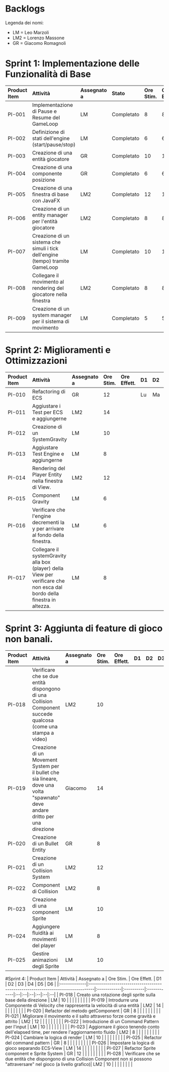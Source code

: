 # Backlogs
Legenda dei nomi: 
* LM = Leo Marzoli
* LM2 = Lorenzo Massone
* GR = Giacomo Romagnoli


# Sprint 1: Implementazione delle Funzionalità di Base
| Product Item | Attività                                          | Assegnato a | Stato      | Ore Stim. | Ore Effett. | D1 | D2 | D3 | D4 | D5 | D6 |
|:-------------|:---------------------------------------------------|:------------|:-----------|:----------|:------------|:--|:--|:--|:--|:--|:--|
| PI-001       | Implementazione di Pause e Resume del GameLoop     | LM          | Completato | 8         | 8           | Lu| Ma| Me| Gi| Ve|   |
| PI-002       | Definizione di stati dell'engine (start/pause/stop)| LM          | Completato | 6         | 6           | Lu| Ma| Me| Gi| Ve|   |
| PI-003       | Creazione di una entità giocatore                  | GR          | Completato | 10        | 10          | Lu| Ma| Me| Gi| Ve|   |
| PI-004       | Creazione di una componente posizione             | GR          | Completato | 6         | 6           | Lu| Ma| Me| Gi| Ve|   |
| PI-005       | Creazione di una finestra di base con JavaFX       | LM2         | Completato | 12        | 12          | Lu| Ma| Me| Gi| Ve|   |
| PI-006       | Creazione di un entity manager per l'entità giocatore| LM2       | Completato | 8         | 8           | Lu| Ma| Me| Gi| Ve|   |
| PI-007       | Creazione di un sistema che simuli i tick dell'engine (tempo) tramite GameLoop| LM | Completato | 10| 10         | Lu| Ma| Me| Gi| Ve|   |
| PI-008       | Collegare il movimento al rendering del giocatore nella finestra| LM2 | Completato | 8         | 8         | Lu| Ma| Me| Gi| Ve|   |
| PI-009       | Creazione di un system manager per il sistema di movimento| LM | Completato | 5| 5         | Lu| Ma| Me| Gi| Ve|   |

# Sprint 2: Miglioramenti e Ottimizzazioni
| Product Item | Attività                                      | Assegnato a | Ore Stim. | Ore Effett. | D1 | D2 | D3 | D4 | D5 | D6 |
|:-------------|:----------------------------------------------|:------------|:----------|:------------|:--|:--|:--|:--|:--|:--|
| PI-010       | Refactoring di ECS                             | GR          | 12        |             | Lu| Ma| Me| Gi| Ve|   |
| PI-011       | Aggiustare i Test per ECS e aggiungerne       | LM2         | 14        |             |    |    |    |    |    |    |
| PI-012       | Creazione di un SystemGravity                  | LM          | 10        |             |    |    |    |    |    |    |
| PI-013       | Aggiustare Test Engine e aggiungerne          | LM          | 8         |             |    |    |    |    |    |    |
| PI-014       | Rendering del Player Entity nella finestra di View.| LM2       | 12        |             |    |    |    |    |    |    |
| PI-015       | Component Gravity                              | LM          | 6         |             |    |    |    |    |    |    |
| PI-016       | Verificare che l'engine decrementi la y per arrivare al fondo della finestra.| LM | 6|    |    |    |    |    |    |
| PI-017       | Collegare il systemGravity alla box (player) della View per verificare che non esca dal bordo della finestra in altezza.| LM| 8|    |    |    |    |    |    |

# Sprint 3: Aggiunta di feature di gioco non banali.
| Product Item | Attività                                                                        | Assegnato a | Ore Stim. | Ore Effett. | D1 | D2 | D3 | D4 | D5 | D6 |
|:-------------|:--------------------------------------------------------------------------------|:------------|:----------|:------------|:--|:--|:--|:--|:--|:--|
| PI-018       | Verificare che se due entità dispongono di una Collision Component succede qualcosa (come una stampa a video)| LM2 | 10 | | | | | | | |
| PI-019       | Creazione di un Movement System per il bullet che sia lineare, dove una volta "spawnato" deve andare dritto per una direzione| Giacomo| 14 | | | | | | | |
| PI-020       | Creazione di un Bullet Entity                                                 | GR      | 8         |             |    |    |    |    |    |    |
| PI-021       | Creazione di un Collision System                                               | LM2     | 12        |             |    |    |    |    |    |    |
| PI-022       | Component di Collision                                                        | LM2     | 8         |             |    |    |    |    |    |    |
| PI-023       | Creazione di una component Sprite                                             | LM          | 10        |             |    |    |    |    |    |    |
| PI-024       | Aggiungere fluidità ai movimenti del player                                   | LM          | 8         |             |    |    |    |    |    |    |
| PI-025       | Gestire animazioni degli Sprite                                               | LM          | 10        |             |    |    |    |    |    |    |

#Sprint 4:
| Product Item | Attività                                                                        | Assegnato a | Ore Stim. | Ore Effett. | D1 | D2 | D3 | D4 | D5 | D6 |
|:-------------|:--------------------------------------------------------------------------------|:------------|:----------|:------------|:--|:--|:--|:--|:--|:--|
| PI-018       | Creato una rotazione degli sprite sulla base della direzione                     | LM           | 10        |             |    |    |    |    |    |    |
| PI-019       | Introdurre una Componente di Velocity che rappresenta la velocità di una entità   | LM2          | 14        |             |    |    |    |    |    |    |
| PI-020       | Refactor del metodo getComponent                                              | GR           | 8         |             |    |    |    |    |    |    |
| PI-021       | Migliorare il movimento e il salto attraverso forze come gravità e attrito     | LM2          | 12        |             |    |    |    |    |    |    |
| PI-022       | Introduzione di un Command Pattern per l'input                               | LM           | 10        |             |    |    |    |    |    |    |
| PI-023       | Aggiornare il gioco tenendo conto dell'elapsed time, per rendere l'aggiornamento fluido | LM2 | 8  |             |    |    |    |    |    |    |
| PI-024       | Cambiare la logica di render                                                 | LM           | 10        |             |    |    |    |    |    |    |
| PI-025       | Refactor del command pattern                                                  | GR           | 8         |             |    |    |    |    |    |    |
| PI-026       | Impostare la logica di gioco separando ECS-View                              | LM           | 14        |             |    |    |    |    |    |    |
| PI-027       | Refactor Sprite component e Sprite System                                    | GR           | 12        |             |    |    |    |    |    |    |
| PI-028       | Verificare che se due entità che dispongono di una Collision Component non si possono "attraversare" nel gioco (a livello grafico)| LM2 | 10 | | | | | | | |

